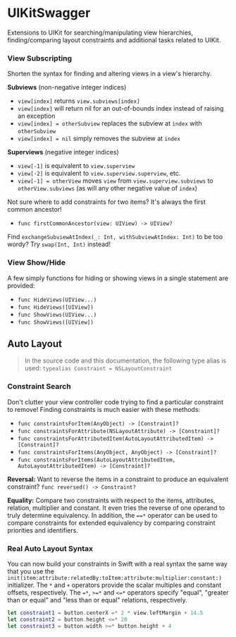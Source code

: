 UIKitSwagger
============

Extensions to UIKit for searching/manipulating view hierarchies, finding/comparing layout constraints and additional tasks related to UIKit.


### View Subscripting

Shorten the syntax for finding and altering views in a view's hierarchy.

**Subviews** (non-negative integer indices)
- `view[index]` returns `view.subviews[index]`
- `view[index]` will return nil for an out-of-bounds index instead of raising an exception
- `view[index] = otherSubview` replaces the subview at `index` with `otherSubview`
- `view[index] = nil` simply removes the subview at `index`

**Superviews** (negative integer indices)
- `view[-1]` is equivalent to `view.superview`
- `view[-2]` is equivalent to `view.superview.superview`, etc.
- `view[-1] = otherView` moves `view` from `view.superview.subviews` to `otherView.subviews` (as will any other negative value of `index`)

Not sure where to add constraints for two items?  It's always the first common ancestor!
- `func firstCommonAncestor(view: UIView) -> UIView?`

Find `exchangeSubviewAtIndex(_: Int, withSubviewAtIndex: Int)` to be too wordy?  Try `swap(Int, Int)` instead!


### View Show/Hide

A few simply functions for hiding or showing views in a single statement are provided:

- `func HideViews(UIView...)`
- `func HideViews([UIView])`
- `func ShowViews(UIView...)`
- `func ShowViews([UIView])`


## Auto Layout

> In the source code and this documentation, the following type alias is used:
`typealias Constraint = NSLayoutConstraint`

### Constraint Search

Don't clutter your view controller code trying to find a particular constraint to remove!   Finding constraints is much easier with these methods:
- `func constraintsForItem(AnyObject) -> [Constraint]?`
- `func constraintsForAttribute(NSLayoutAttribute) -> [Constraint]?`
- `func constraintsForAttributedItem(AutoLayoutAttributedItem) -> [Constraint]?`
- `func constraintsForItems(AnyObject, AnyObject) -> [Constraint]?`
- `func constraintsForItems(AutoLayoutAttributedItem, AutoLayoutAttributedItem) -> [Constraint]?`


**Reversal:**
Want to reverse the items in a constraint to produce an equivalent constraint?
`func reversed() -> Constraint?`


**Equality:**
Compare two constraints with respect to the items, attributes, relation, multiplier and constant.  It even tries the reverse of one operand to truly determine equivalency.  In addition, the `==*` operator can be used to compare constraints for extended equivalency by comparing constraint priorities and identifiers.


### Real Auto Layout Syntax

You can now build your constraints in Swift with a real syntax the same way that you use the `init(item:attribute:relatedBy:toItem:attribute:multiplier:constant:)` initializer.  The `*` and `+` operators provide the scalar multiples and constant offsets, respectively.  The `=*`, `>=*` and `<=*` operators specify "equal", "greater than or equal" and "less than or equal" relations, respectively.

```swift
let constraint1 = button.centerX =* 2 * view.leftMargin + 14.5
let constraint2 = button.height <=* 20
let constraint3 = button.width >=* button.height + 4
```
